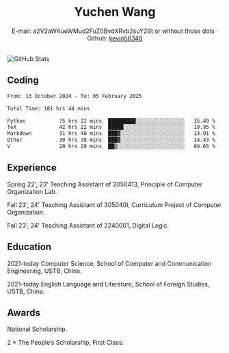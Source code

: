 <center>
     <h1>Yuchen Wang</h1>
     <div>
         <span>
             E-mail:
             a2V2aW4ueWMud2FuZ0BvdXRvb2suY29t or without those dots
         </span>
         ·
         <span>
             Github:
             <a href="https://github.com/kevin56348">kevin56348</a>
         </span>
     </div>
 </center>
<br>
<p><img src="https://github-readme-stats.vercel.app/api?username=kevin56348&amp;show_icons=true" alt="GitHub Stats"></p>

## Coding

<!-- ![Top Langs](https://github-readme-stats.vercel.app/api/top-langs/?username=kevin56348) -->

<!--START_SECTION:waka-->

```txt
From: 13 October 2024 - To: 05 February 2025

Total Time: 181 hrs 44 mins

Python           75 hrs 22 mins  █████████░░░░░░░░░░░░░░░░   35.49 %
TeX              42 hrs 22 mins  █████░░░░░░░░░░░░░░░░░░░░   19.95 %
Markdown         31 hrs 40 mins  ███▓░░░░░░░░░░░░░░░░░░░░░   14.91 %
Other            30 hrs 38 mins  ███▓░░░░░░░░░░░░░░░░░░░░░   14.43 %
V                20 hrs 29 mins  ██▒░░░░░░░░░░░░░░░░░░░░░░   09.65 %
```

<!--END_SECTION:waka-->

## Experience 

Spring 22', 23' Teaching Assistant of 2050413, Principle of Computer Organization Lab.

Fall 23', 24' Teaching Assistant of 305040I, Curriculum Project of Computer Organization.

Fall 23', 24' Teaching Assistant of 2240001, Digital Logic.

## Education

2021-today Computer Science, School of Computer and Communication Engineering, USTB, China.

2021-today English Language and Literature, School of Foreign Studies, USTB, China.

## Awards

National Scholarship.

2 * The People’s Scholarship, First Class.
